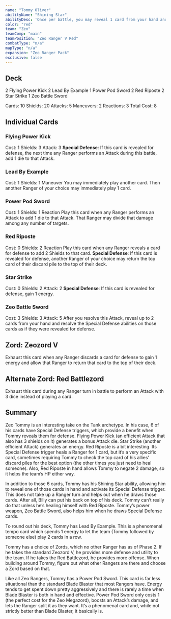 ```yaml
---
name: "Tommy Oliver"
abilityName: "Shining Star"
abilityDesc: 'Once per battle, you may reveal 1 card from your hand and use the "Star" ability on that card as if it were revealed for defense.'
color: "red"
team: "Zeo"
teamComp: "main"
teamPosition: "Zeo Ranger V Red"
combatType: "n/a"
mapType: "n/a"
expansion: "Zeo Ranger Pack"
exclusive: false
---
```


## Deck

2 Flying Power Kick 2 Lead By Example 1 Power Pod Sword 2 Red Riposte 2 Star Strike 1 Zeo Battle Sword

Cards: 10 Shields: 20 Attacks: 5 Maneuvers: 2 Reactions: 3 Total Cost: 8

## Individual Cards

### Flying Power Kick

Cost: 1 Shields: 3 Attack: 3 **Special Defense**: If this card is revealed for defense, the next time any Ranger performs an Attack during this battle, add 1 die to that Attack.

### Lead By Example

Cost: 1 Shields: 1 Maneuver You may immediately play another card. Then another Ranger of your choice may immediately play 1 card.

### Power Pod Sword

Cost: 1 Shields: 1 Reaction Play this card when any Ranger performs an Attack to add 1 die to that Attack. That Ranger may divide that damage among any number of targets.

### Red Riposte

Cost: 0 Shields: 2 Reaction Play this card when any Ranger reveals a card for defense to add 2 Shields to that card. **Special Defense**: If this card is revealed for defense, another Ranger of your choice may return the top card of their discard pile to the top of their deck.

### Star Strike

Cost: 0 Shields: 2 Attack: 2 **Special Defense**: If this card is revealed for defense, gain 1 energy.

### Zeo Battle Sword

Cost: 3 Shields: 3 Attack: 5 After you resolve this Attack, reveal up to 2 cards from your hand and resolve the Special Defense abilities on those cards as if they were revealed for defense.

## Zord: Zeozord V

Exhaust this card when any Ranger discards a card for defense to gain 1 energy and allow that Ranger to return that card to the top of their deck.

## Alternate Zord: Red Battlezord

Exhaust this card during any Ranger turn in battle to perform an Attack with 3 dice instead of playing a card.

## Summary

Zeo Tommy is an interesting take on the Tank archetype. In his case, 6 of his cards have Special Defense triggers, which provide a benefit when Tommy reveals them for defense. Flying Power Kick (an efficient Attack that also has 3 shields on it) generates a bonus Attack die. Star Strike (another efficient Attack) generates an energy. Red Riposte is a bit interesting. Its Special Defense trigger heals a Ranger for 1 card, but it’s a very specific card, sometimes requiring Tommy to check the top card of his allies’ discard piles for the best option (the other times you just need to heal someone). Also, Red Riposte in hand allows Tommy to negate 2 damage, so it helps the team’s HP either way.

In addition to those 6 cards, Tommy has his Shining Star ability, allowing him to reveal one of those cards in hand and activate its Special Defense trigger. This does not take up a Ranger turn and helps out when he draws those cards. After all, Billy can put his back on top of his deck. Tommy can’t really do that unless he’s healing himself with Red Riposte. Tommy’s power weapon, Zeo Battle Sword, also helps him when he draws Special Defense cards.

To round out his deck, Tommy has Lead By Example. This is a phenomenal tempo card which spends 1 energy to let the team (Tommy followed by someone else) play 2 cards in a row.

Tommy has a choice of Zords, which no other Ranger has as of Phase 2. If he takes the standard Zeozord V, he provides more defense and utility to the team. If he takes the Red Battlezord, he provides more offense. When building around Tommy, figure out what other Rangers are there and choose a Zord based on that.

Like all Zeo Rangers, Tommy has a Power Pod Sword. This card is far less situational than the standard Blade Blaster that most Rangers have. Energy tends to get spent down pretty aggressively and there is rarely a time when Blade Blaster is both in hand and effective. Power Pod Sword only costs 1 (the perfect cost for the Zeo Megazord), boosts an Attack’s damage, and lets the Ranger split it as they want. It’s a phenomenal card and, while not strictly better than Blade Blaster, it basically is.

<!--stackedit_data:
eyJoaXN0b3J5IjpbMTA1NDU1MjQxXX0=
-->
